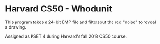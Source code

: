# Harvard CS50 - Whodunit
This program takes a 24-bit BMP file and filtersout the red "noise" to reveal a drawing.

Assigned as PSET 4 during Harvard's fall 2018 CS50 course.
